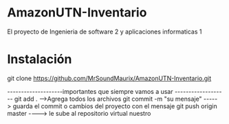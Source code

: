 # AmazonUTN-Inventario
El proyecto de Ingenieria de software 2 y aplicaciones informaticas 1

# Instalación
git clone https://github.com/MrSoundMaurix/AmazonUTN-Inventario.git

--------------------importantes que siempre vamos a usar -------------------
git add .    -->Agrega todos los archivos
git commit -m "su mensaje"  -----> guarda el commit o cambios del proyecto con el mensaje
git push origin master   ----> le sube al repositorio virtual nuestro
